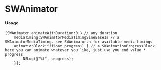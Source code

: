SWAnimator
==========

#### Usage

	[SWAnimator animateWithDuration:0.3 // any duration
		mediaTiming:SWAnimatorMediaTimingSineEaseIn // a SWAnimatorMediaTiming. see SWAnimator.h for available media timings
		animationBlock:^(float progress) { // a SWAnimationProgressBlock. here you can animate whatever you like, just use you end value * progress
			NSLog(@"%f", progress);
		}];
